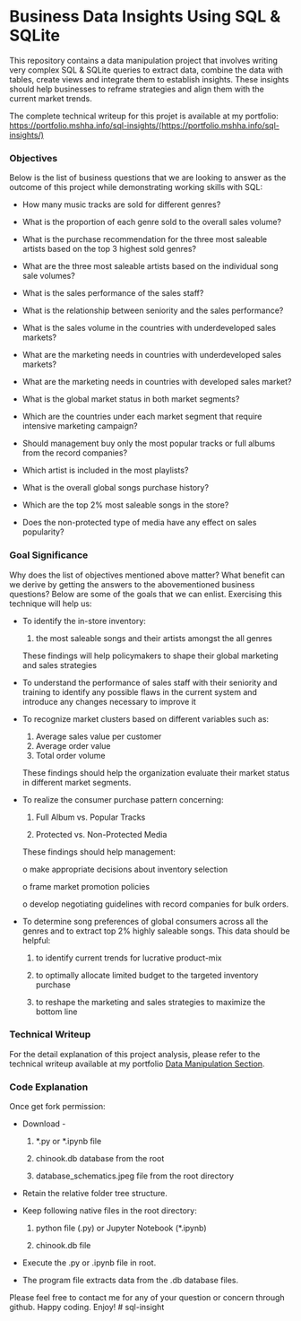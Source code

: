 # Business Data Insights Using SQL & SQLite	

This repository contains a data manipulation project that involves writing very complex SQL & SQLite queries to extract data, combine the data with tables, create views and integrate them to establish insights. These insights should help businesses to reframe strategies and align them with the current market trends. 

The complete technical writeup for this projet is available at my portfolio: https://portfolio.mshha.info/sql-insights/(https://portfolio.mshha.info/sql-insights/)

### Objectives

Below is the list of business questions that we are looking to answer as the outcome of this project while demonstrating working skills with SQL:

* How many music tracks are sold for different genres?

* What is the proportion of each genre sold to the overall sales volume?

* What is the purchase recommendation for the three most saleable artists based on the top 3 highest sold genres? 

* What are the three most saleable artists based on the individual song sale volumes?

* What is the sales performance of the sales staff?

* What is the relationship between seniority and the sales performance?

* What is the sales volume in the countries with underdeveloped sales markets?

* What are the marketing needs in countries with underdeveloped sales markets?

* What are the marketing needs in countries with developed sales market?

* What is the global market status in both market segments?

* Which are the countries under each market segment that require intensive marketing campaign?

* Should management buy only the most popular tracks or full albums from the record companies?

* Which artist is included in the most playlists?

* What is the overall global songs purchase history?

* Which are the top 2% most saleable songs in the store?

* Does the non-protected type of media have any effect on sales popularity?



### Goal Significance

Why does the list of objectives mentioned above matter? What benefit can we derive by getting the answers to the abovementioned business questions? Below are some of the goals that we can enlist. Exercising this technique will help us: 

* To identify the in-store inventory:
	1.	the most saleable songs and their artists amongst the all genres

	These findings will help policymakers to shape their global marketing and sales strategies

* To understand the performance of sales staff with their seniority and training to identify any possible flaws in the current system and introduce any changes necessary to improve it

* To recognize market clusters based on different variables such as:

	1.	Average sales value per customer
	2.	Average order value
	3.	Total order volume

	These findings should help the organization evaluate their market status in different market segments.

* To realize the consumer purchase pattern concerning:

	1.	Full Album vs. Popular Tracks

	2.	Protected vs. Non-Protected Media

	These findings should help management: 
	
	o	make appropriate decisions about inventory selection 	
	
	o	frame market promotion policies

	o	develop negotiating guidelines with record companies for bulk orders.

* To determine song preferences of global consumers across all the genres and to extract top 2% highly saleable songs. This data should be helpful:

	1.	to identify current trends for lucrative product-mix 

	2.	to optimally allocate limited budget to the targeted inventory purchase 

	3.	to reshape the marketing and sales strategies to maximize the bottom line


### Technical Writeup

For the detail explanation of this project analysis, please refer to the technical writeup available at my portfolio [Data Manipulation Section](https://portfolio.mshah.info/sql-insights/). 

### Code Explanation

Once get fork permission:

* Download - 
	
	1. *.py or *.ipynb file

	2. chinook.db database from the root
	
	3. database_schematics.jpeg file from the root directory
	
* Retain the relative folder tree structure. 

* Keep following native files in the root directory: 
	
	1. python file (.py) or Jupyter Notebook (*.ipynb) 
	
	2. chinook.db file

* Execute the .py or .ipynb file in root. 

* The program file extracts data from the .db database files. 

Please feel free to contact me for any of your question or concern through github. Happy coding. Enjoy! # sql-insight
